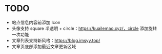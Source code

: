 # TODO

- 站点信息内容前添加 Icon
- 头像支持 square 半透明 + circle：https://kuailemao.xyz/，circle 添加旋转一次功能
- 文章列表支持新风格：https://blog.imsyy.top/
- 文章页底部添加最近文章更新区域
